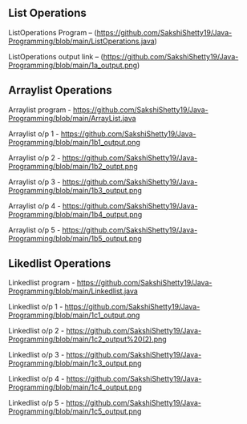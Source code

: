 ## List Operations
ListOperations Program – (https://github.com/SakshiShetty19/Java-Programming/blob/main/ListOperations.java)

ListOperations output link – (https://github.com/SakshiShetty19/Java-Programming/blob/main/1a_output.png)
## Arraylist Operations
Arraylist program - https://github.com/SakshiShetty19/Java-Programming/blob/main/ArrayList.java

Arraylist o/p 1 - https://github.com/SakshiShetty19/Java-Programming/blob/main/1b1_output.png

Arraylist o/p 2 - https://github.com/SakshiShetty19/Java-Programming/blob/main/1b2_outpt.png

Arraylist o/p 3 - https://github.com/SakshiShetty19/Java-Programming/blob/main/1b3_output.png

Arraylist o/p 4 - https://github.com/SakshiShetty19/Java-Programming/blob/main/1b4_output.png

Arraylist o/p 5 - https://github.com/SakshiShetty19/Java-Programming/blob/main/1b5_output.png

## Likedlist Operations
Linkedlist program - https://github.com/SakshiShetty19/Java-Programming/blob/main/Linkedlist.java

Linkedlist o/p 1 - https://github.com/SakshiShetty19/Java-Programming/blob/main/1c1_output.png

Linkedlist o/p 2 - https://github.com/SakshiShetty19/Java-Programming/blob/main/1c2_output%20(2).png

Linkedlist o/p 3 - https://github.com/SakshiShetty19/Java-Programming/blob/main/1c3_output.png

Linkedlist o/p 4 - https://github.com/SakshiShetty19/Java-Programming/blob/main/1c4_output.png 

Linkedlist o/p 5 - https://github.com/SakshiShetty19/Java-Programming/blob/main/1c5_output.png






